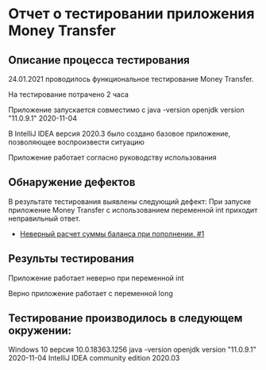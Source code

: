 # Отчет о тестировании приложения Money Transfer 

## Описание процесса тестирования

24.01.2021 проводилось функциональное тестирование Money Transfer.

На тестирование потрачено 2 часа

Приложение запускается совместимо с java -version openjdk version "11.0.9.1" 2020-11-04

В IntelliJ IDEA версия 2020.3 было создано базовое приложение, позволяющее воспроизвести ситуацию

Приложение работает согласно руководству использования

## Обнаружение дефектов

В результате тестирования выявлены следующий дефект:
При запуске приложение Money Transfer с использованием переменной int приходит неправильный ответ.

* [Неверный расчет суммы баланса при пополнении. #1](https://github.com/DarcenRal/Money-Transfer-Jva-2.1/issues/1)

## Результы тестирования

Приложение работает неверно при переменной int

Верно приложение работает с переменной long

## Тестирование производилось в следующем окружении:

Windows 10 версия 10.0.18363.1256
java -version openjdk version "11.0.9.1" 2020-11-04
IntelliJ IDEA community edition 2020.03